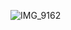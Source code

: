 ![IMG_9162](https://github.com/Dongkyu-ryu/ROS2_Best_Camera/assets/162243656/8f1a54c7-7f1c-4d1e-99ef-00d6dd08e59f)

